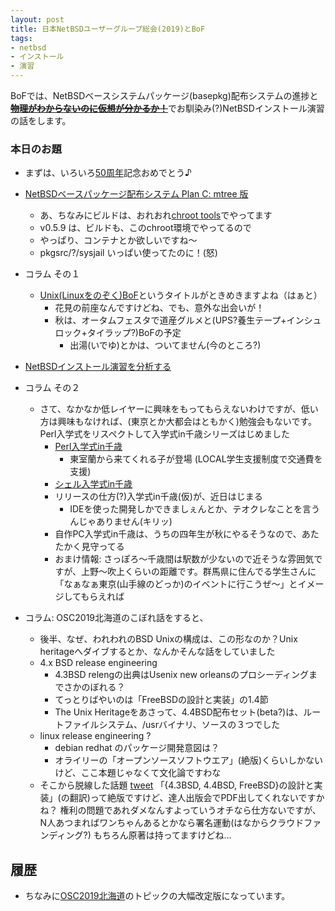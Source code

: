 ```yaml
---
layout: post
title: 日本NetBSDユーザーグループ総会(2019)とBoF
tags:
- netbsd
- インストール
- 演習
---
```


BoFでは、NetBSDベースシステムパッケージ(basepkg)配布システムの進捗と~~**[物理がわからないのに仮想が分かるか！](netbsd-install-exercise)**~~でお馴染み(?)NetBSDインストール演習の話をします。




### 本日のお題

- まずは、いろいろ[50周年](50th-anniversary)記念おめでとう♪
- [NetBSDベースパッケージ配布システム Plan C: mtree 版](netbsd-modular-userland-v0.5.9)
    - あ、ちなみにビルドは、おれおれ[chroot tools](https://github.com/fmlorg/netbsd-chroot-simple)でやってます
    - v0.5.9 は、ビルドも、このchroot環境でやってるので
    - やっぱり、コンテナとか欲しいですね〜
    - pkgsrc/?/sysjail いっぱい使ってたのに！(怒)
- コラム その１
    - [Unix(Linuxをのぞく)BoF](https://mtug.connpass.com/event/128935/)というタイトルがときめきますよね（はぁと）
        - 花見の前座なんですけどね、でも、意外な出会いが！
        - 秋は、オータムフェスタで道産グルメと(UPS?養生テープ+インシュロック+タイラップ?)BoFの予定
            - 出湯(いでゆ)とかは、ついてません(今のところ?)
- [NetBSDインストール演習を分析する](netbsd-install-exercise-2019-all)
- コラム その２
    - さて、なかなか低レイヤーに興味をもってもらえないわけですが、低い方は興味もなければ、(東京とか大都会はともかく)勉強会もないです。Perl入学式をリスペクトして入学式in千歳シリーズはじめました
        - [Perl入学式in千歳](perl-entrance-chitose)
            - 東室蘭から来てくれる子が登場 (LOCAL学生支援制度で交通費を支援)
        - [シェル入学式in千歳](shell-entrance-chitose)
        - リリースの仕方(?)入学式in千歳(仮)が、近日はじまる
            - IDEを使った開発しかできましぇんとか、テオクレなことを言うんじゃありません(キリッ)
        - 自作PC入学式in千歳は、うちの四年生が秋にやるそうなので、あたたかく見守ってる
        - おまけ情報: さっぽろ〜千歳間は駅数が少ないので近そうな雰囲気ですが、上野〜吹上くらいの距離です。群馬県に住んでる学生さんに「なぁなぁ東京(山手線のどっか)のイベントに行こうぜ〜」とイメージしてもらえれば

- コラム: OSC2019北海道のこぼれ話をすると、
    - 後半、なぜ、われわれのBSD Unixの構成は、この形なのか？Unix heritageへダイブするとか、なんかそんな話をしていました
    - 4.x BSD release engineering
        - 4.3BSD relengの出典はUsenix new orleansのプロシーディングまでさかのぼれる？
        - てっとりばやいのは「FreeBSDの設計と実装」の1.4節
        - The Unix Heritageをあさって、4.4BSD配布セット(beta?)は、ルートファイルシステム、/usrバイナリ、ソースの３つでした
    - linux release engineering ?
        - debian redhat のパッケージ開発意図は？
        - オライリーの「オープンソースソフトウエア」(絶版)くらいしかないけど、ここ本題じゃなくて文化論ですわな
    - そこから脱線した話題 [tweet](https://twitter.com/fukachan_fmlorg/status/1134834727163125761)
        「{4.3BSD, 4.4BSD, FreeBSD}の設計と実装」(の翻訳)って絶版ですけど、達人出版会でPDF出してくれないですかね？
        権利の問題であれダメなんすよっていうオチなら仕方ないですが、N人あつまればワンちゃんあるとかなら署名運動(はなからクラウドファンディング?)
        もちろん原著は持ってますけどね...


## 履歴

- ちなみに[OSC2019北海道](osc2019-hokkaido)のトピックの大幅改定版になっています。
